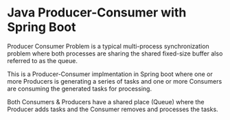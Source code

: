 # Java Producer-Consumer with Spring Boot

Producer Consumer Problem is a typical multi-process synchronization problem where both
processes are sharing the shared fixed-size buffer also referred to as the queue.

This is a Producer-Consumer implmentation in Spring boot where one or more Producers is generating a series of tasks and one or more Consumers
are consuming the generated tasks for processing. 

Both Consumers & Producers have a shared place (Queue) where the Producer adds tasks and the Consumer removes and processes the tasks.

 
 